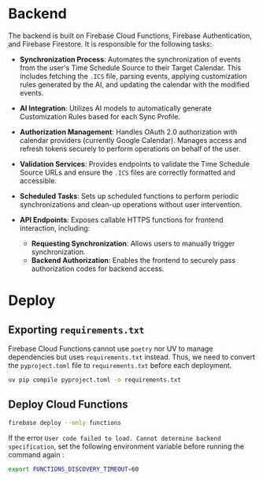 # Backend

The backend is built on Firebase Cloud Functions, Firebase Authentication, and Firebase Firestore. It is responsible for the following tasks:

- **Synchronization Process**: Automates the synchronization of events from the user's Time Schedule Source to their Target Calendar. This includes fetching the `.ICS` file, parsing events, applying customization rules generated by the AI, and updating the calendar with the modified events.

- **AI Integration**: Utilizes AI models to automatically generate Customization Rules based for each Sync Profile. 

- **Authorization Management**: Handles OAuth 2.0 authorization with calendar providers (currently Google Calendar). Manages access and refresh tokens securely to perform operations on behalf of the user.

- **Validation Services**: Provides endpoints to validate the Time Schedule Source URLs and ensure the `.ICS` files are correctly formatted and accessible.

- **Scheduled Tasks**: Sets up scheduled functions to perform periodic synchronizations and clean-up operations without user intervention.

- **API Endpoints**: Exposes callable HTTPS functions for frontend interaction, including:
  - **Requesting Synchronization**: Allows users to manually trigger synchronization.
  - **Backend Authorization**: Enables the frontend to securely pass authorization codes for backend access.

# Deploy

## Exporting `requirements.txt`

Firebase Cloud Functions cannot use `poetry` nor UV to manage dependencies but uses `requirements.txt` instead. Thus, we need to convert the `pyproject.toml` file to `requirements.txt` before each deployment.

```bash
uv pip compile pyproject.toml -o requirements.txt
```

## Deploy Cloud Functions

```bash
firebase deploy --only functions
```

If the error `User code failed to load. Cannot determine backend specification`, set the following environment variable before running the command again : 

```bash
export FUNCTIONS_DISCOVERY_TIMEOUT=60
```